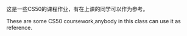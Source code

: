 这是一些CS50的课程作业，有在上课的同学可以作为参考。

These are some CS50 coursework,anybody in this class can use it as reference.
